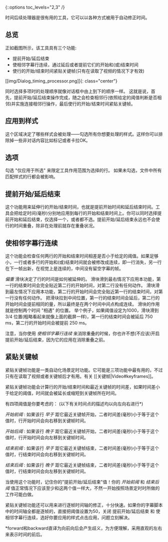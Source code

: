 {::options toc_levels="2,3" /}

时间后续处理器是很有用的工具，它可以以各种方式被用于自动修正时间。

## 总览  ##
正如截图所示，该工具具有三个功能:

* 提前开始/延后结束 
* 使相邻字幕行连续，通过延后或者提前它们的开始和(或)结束时间
* 使行的开始/结束时间紧贴关键帧(只有在读取了视频的情况下才有效)

[[img/Dialog_timing_processor.png]]{: class="center"}

同时选择多项时的处理顺序就像对话框中由上到下的顺序一样。
这就是说，首先，提前开始/延后结束操作完成，随之会检查相邻行(依照给定的阈值判断是否相邻)并实施连接相邻行操作，最后使行的开始/结束时间紧贴关键帧。

## 应用到样式  ##
这个区域决定了哪些样式会被处理——勾选所有你想要处理的样式。这样你可以排除掉一些非对话内容比如标记或者卡拉OK。

## 选项  ##
勾选 "仅应用于所选" 来限定工具作用范围为选择的行。
如果未勾选，文件中所有匹配样式的行都会被影响。

## 提前开始/延后结束  ##
这个功能用来延伸行的开始/结束时间，也就是提前开始时间和延后结束时间。工具会把给定时间(毫秒)分别地应用到每行的开始和结束时间上。你可以同时选择提前开始和延后结束，仅选择一个，或者都不选。提前开始/延后结束永远也不会使行的时间重叠，除非在处理前就存在重叠状况。

## 使相邻字幕行连续  ##
这个功能会检查任何两行的开始和结束时间相差是否小于给定的阈值。如果足够小，一行或者多行的开始和(或)结束时间就会被修改成连续，即一行消失，另一行在下一帧出新，在视觉上是连续的，中间没有留空字幕的帧。

 _偏重_ 滑块决定了行的时间是如何被延伸的。 滑块滑到最右情况下应用本功能，第一行的结束时间会完全贴近第二行的开始时间，对第二行没有任何动作。 滑块滑到最左情况下应用本功能，第二行的开始时间会完全贴近第一行的结束时间，对第一行没有任何动作。 把滑块拉到中间位置，第一行的结束时间会延后，第二行的开始时间会提前相同的量，所以最终是在两个时间中间点构成连续。
 滑块的作用就是控制两个时间 "相遇" 的位置。
 举个例子，如果阈值设定为1000，滑块滑到 3/4 位置(粗略看起来就像上面的截屏一样)，第一行的结束时间会被延后 750 ms，第二行的开始时间会被提前 250 ms。

注意，当你使用 *使相邻字幕行连续* 来消除重叠的时候，你也许不想(不应该)开启 提前开始/延后结束，因为它的应用在消除重叠之前。

## 紧贴关键帧  ##
紧贴关键帧功能是一类自动化场景定时功能。它可能是三项功能中最有用的，不过只有在读取了视频或者关键帧后才有用。有关 [[关键帧|Video#keyframes]]。

紧贴关键帧功能会计算行的开始/结束时间和最近关键帧的时间差，如果时间差小于给定的阈值，时间就会被延长或缩短到关键帧所在时间。

有四项阈值是你要考虑的：
(以下有关时间点的描述均以向左向右进行*)

*开始前阈*
: 如果该行 _早于_ 距它最近关键帧开始，二者时间差(毫秒)小于等于这个值时，行开始时间会向右移到关键帧时间。

*开始后阈*
: 如果该行 _晚于_ 距它最近关键帧开始，二者时间差(毫秒)小于等于这个值时，行开始时间会向左移到关键帧时间。

*结束前阈*
: 如果该行 _早于_ 距它最近关键帧结束，二者时间差(毫秒)小于等于这个值时，行结束时间会向右移到关键帧时间。

*结束后阈*
: 如果该行 _晚于_ 距它最近关键帧结束，二者时间差(毫秒)小于等于这个值时，行结束时间会向左移到关键帧时间。


当使用这个功能时，记住你的"提前开始/延后结束"值！你的 *开始前阈* 和 *结束后阈* 值正常情况下应该至少和这两个值一样大，不然一开始按照场景定时时所做的工作可能白做。

紧贴关键帧功能还可以用来进行逐帧时间轴的修正，十分快速。如果你的字幕脚本中的时间轴全都是逐帧的，直接把阈值设置为50，关闭 提前开始/延后结束 和 使相邻字幕行连续，选好你要应用的样式点击应用，问题立刻解决。



*forward和backward直译为向前向后会产生歧义，为方便理解，采用直观的左右来表示时间的前后。
